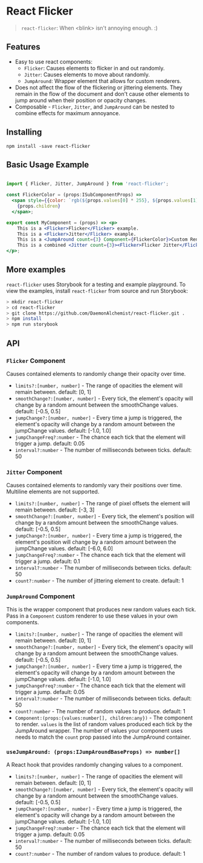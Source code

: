# React Flicker

> `react-flicker`:  When &lt;blink&gt; isn't annoying enough. :)

## Features

- Easy to use react components:
    - `Flicker`:  Causes elements to flicker in and out randomly.
    - `Jitter`:  Causes elements to move about randomly.
    - `JumpAround`:  Wrapper element that allows for custom renderers.
- Does not affect the flow of the flickering or jittering elements.  They remain in the flow of the document and don't cause other elements to jump around when their position or opacity changes.
- Composable - `Flicker`, `Jitter`, and `JumpAround` can be nested to combine effects for maximum annoyance.

## Installing

`npm install -save react-flicker`

## Basic Usage Example

```jsx

import { Flicker, Jitter, JumpAround } from 'react-flicker';

const FlickerColor = (props:ISubComponentProps) =>
  <span style={{color: `rgb(${props.values[0] * 255}, ${props.values[1] * 255}, ${props.values[2] * 255})`}}>
    {props.children}
  </span>;

export const MyComponent = (props) => <p>
    This is a <Flicker>Flicker</Flicker> example.
    This is a <Flicker>Jitter</Flicker> example.
    This is a <JumpAround count={3} Component={FlickerColor}>Custom Renderer</JumpAround> example.
    This is a combined <Jitter count={3}><Flicker>Flicker Jitter</Flicker></Jitter> example
</p>;

```

## More examples

`react-flicker` uses Storybook for a testing and example playground.  To view the examples, install `react-flicker` from source and run Storybook:

```bash
> mkdir react-flicker
> cd react-flicker
> git clone https://github.com/DaemonAlchemist/react-flicker.git .
> npm install
> npm run storybook
```

## API

### `Flicker` Component

Causes contained elements to randomly change their opacity over time.

- `limits?:[number, number]` - The range of opacities the element will remain between.  default: [0, 1]
- `smoothChange?:[number, number]` - Every tick, the element's opacity will change by a random amount between the smoothChange values.  default: [-0.5, 0.5]
- `jumpChange?:[number, number]` - Every time a jump is triggered, the element's opacity will change by a random amount between the jumpChange values.  default: [-1.0, 1.0]
- `jumpChangeFreq?:number` - The chance each tick that the element will trigger a jump.  default: 0.05
- `interval?:number` - The number of milliseconds between ticks.  default: 50

### `Jitter` Component

Causes contained elements to randomly vary their positions over time.  Multiline elements are not supported.

- `limits?:[number, number]` - The range of pixel offsets the element will remain between.  default: [-3, 3]
- `smoothChange?:[number, number]` - Every tick, the element's position will change by a random amount between the smoothChange values.  default: [-0.5, 0.5]
- `jumpChange?:[number, number]` - Every time a jump is triggered, the element's position will change by a random amount between the jumpChange values.  default: [-6.0, 6.0]
- `jumpChangeFreq?:number` - The chance each tick that the element will trigger a jump.  default: 0.1
- `interval?:number` - The number of milliseconds between ticks.  default: 50
- `count?:number` - The number of jittering element to create. default: 1

### `JumpAround` Component

This is the wrapper component that produces new random values each tick.  Pass in a `Component` custom renderer to use these values in your own components.

- `limits?:[number, number]` - The range of opacities the element will remain between.  default: [0, 1]
- `smoothChange?:[number, number]` - Every tick, the element's opacity will change by a random amount between the smoothChange values.  default: [-0.5, 0.5]
- `jumpChange?:[number, number]` - Every time a jump is triggered, the element's opacity will change by a random amount between the jumpChange values.  default: [-1.0, 1.0]
- `jumpChangeFreq?:number` - The chance each tick that the element will trigger a jump.  default: 0.05
- `interval?:number` - The number of milliseconds between ticks.  default: 50
- `count?:number` - The number of random values to produce.  default: 1
- `Component:(props:{values:number[], children:any})` - The component to render.  `values` is the list of random values produced each tick by the JumpAround wrapper.  The number of values your component uses needs to match the `count` prop passed into the JumpAround container.

### `useJumpAround: (props:IJumpAroundBaseProps) => number[]`

A React hook that provides randomly changing values to a component.

- `limits?:[number, number]` - The range of opacities the element will remain between.  default: [0, 1]
- `smoothChange?:[number, number]` - Every tick, the element's opacity will change by a random amount between the smoothChange values.  default: [-0.5, 0.5]
- `jumpChange?:[number, number]` - Every time a jump is triggered, the element's opacity will change by a random amount between the jumpChange values.  default: [-1.0, 1.0]
- `jumpChangeFreq?:number` - The chance each tick that the element will trigger a jump.  default: 0.05
- `interval?:number` - The number of milliseconds between ticks.  default: 50
- `count?:number` - The number of random values to produce.  default: 1
